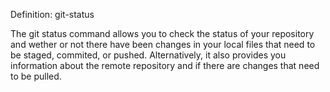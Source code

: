 Definition: git-status

The git status command allows you to check the status of your repository and wether or not there have been changes in your local files that need to be staged, commited, or pushed. Alternatively, it also provides you information about the remote repository and if there are changes that need to be pulled.
